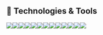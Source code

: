 ## 🔧 Technologies & Tools
![](https://img.shields.io/badge/OS-Linux-informational?style=flat&logo=linux&logoColor=white&color=2bbc8a)![](https://img.shields.io/badge/Code-Python-informational?style=flat&logo=python&logoColor=white&color=2bbc8a)![](https://img.shields.io/badge/Code-JavaScript-informational?style=flat&logo=javascript&logoColor=white&color=2bbc8a)![](https://img.shields.io/badge/Shell-Bash-informational?style=flat&logo=gnu-bash&logoColor=white&color=2bbc8a)![](https://img.shields.io/badge/Code-R-informational?style=flat&logo=R&logoColor=white&color=2bbc8a)![](https://img.shields.io/badge/Code-MATLAB-informational?style=flat&logo=lgp&logoColor=white&color=2bbc8a)![](https://img.shields.io/badge/Tools-Docker-informational?style=flat&logo=docker&logoColor=white&color=2bbc8a)![](https://img.shields.io/badge/Tools-Firebase-informational?style=flat&logo=firebase&logoColor=white&color=2bbc8a)![](https://img.shields.io/badge/Tools-MySQL-informational?style=flat&logo=MySQL&logoColor=white&color=2bbc8a)![](https://img.shields.io/badge/Tools-Django-informational?style=flat&logo=django&logoColor=white&color=2bbc8a)![](https://img.shields.io/badge/Tools-sqlite-informational?style=flat&logo=sqlite&logoColor=white&color=2bbc8a)![](https://img.shields.io/badge/Tools-Git-informational?style=flat&logo=git&logoColor=white&color=2bbc8a)![](https://img.shields.io/badge/Tools-GLP-informational?style=flat&logo=lgp&logoColor=white&color=2bbc8a)
